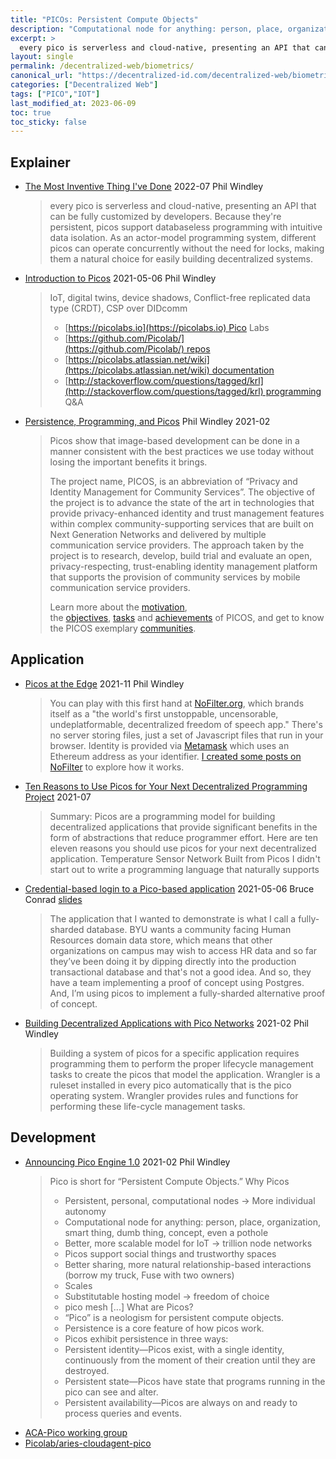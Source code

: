 ```yaml
---
title: "PICOs: Persistent Compute Objects"
description: "Computational node for anything: person, place, organization, smart thing, dumb thing, concept, even a pothole."
excerpt: >
  every pico is serverless and cloud-native, presenting an API that can be fully customized by developers. Because they're persistent, picos support databaseless programming with intuitive data isolation. As an actor-model programming system, different picos can operate concurrently without the need for locks, making them a natural choice for easily building decentralized systems.
layout: single
permalink: /decentralized-web/biometrics/
canonical_url: "https://decentralized-id.com/decentralized-web/biometrics/"
categories: ["Decentralized Web"]
tags: ["PICO","IOT"]
last_modified_at: 2023-06-09
toc: true
toc_sticky: false
---
```


## Explainer

* [The Most Inventive Thing I've Done](https://www.windley.com/archives/2022/07/the_most_inventive_thing_ive_done.shtml) 2022-07 Phil Windley
  > every pico is serverless and cloud-native, presenting an API that can be fully customized by developers. Because they're persistent, picos support databaseless programming with intuitive data isolation. As an actor-model programming system, different picos can operate concurrently without the need for locks, making them a natural choice for easily building decentralized systems.
* [Introduction to Picos](https://iiw.idcommons.net/4C/_Introduction_to_Picos) 2021-05-06 Phil Windley
  > IoT, digital twins, device shadows, Conflict-free replicated data type (CRDT), CSP over DIDcomm
  > * [https://picolabs.io](https://picolabs.io) Pico Labs
  > * [https://github.com/Picolab/](https://github.com/Picolab/) repos
  > * [https://picolabs.atlassian.net/wiki](https://picolabs.atlassian.net/wiki) documentation
  > * [http://stackoverflow.com/questions/tagged/krl](http://stackoverflow.com/questions/tagged/krl) programming Q&A
* [Persistence, Programming, and Picos](https://www.windley.com/archives/2021/02/persistence_programming_and_picos.shtml) Phil Windley 2021-02
  > Picos show that image-based development can be done in a manner consistent with the best practices we use today without losing the important benefits it brings.
  > 
  > The project name, PICOS, is an abbreviation of “Privacy and Identity Management for Community Services”. The objective of the project is to advance the state of the art in technologies that provide privacy-enhanced identity and trust management features within complex community-supporting services that are built on Next Generation Networks and delivered by multiple communication service providers. The approach taken by the project is to research, develop, build trial and evaluate an open, privacy-respecting, trust-enabling identity management platform that supports the provision of community services by mobile communication service providers.
  > 
  > Learn more about the [motivation](http://www.picos-project.eu/Motivation.181.0.html), the [objectives](http://www.picos-project.eu/Objectives.182.0.html), [tasks](http://www.picos-project.eu/Tasks.183.0.html) and [achievements](http://www.picos-project.eu/Achievements.190.0.html) of PICOS, and get to know the PICOS exemplary [communities](http://www.picos-project.eu/Communities.184.0.html).

## Application
* [Picos at the Edge](https://www.windley.com/archives/2021/11/picos_at_the_edge.shtml) 2021-11 Phil Windley
  > You can play with this first hand at [NoFilter.org](https://nofilter.org/), which brands itself as a "the world's first unstoppable, uncensorable, undeplatformable, decentralized freedom of speech app." There's no server storing files, just a set of Javascript files that run in your browser. Identity is provided via [Metamask](https://metamask.io/) which uses an Ethereum address as your identifier. [I created some posts on NoFilter](https://nofilter.org/#/0xdbca72ed00c24d50661641bf42ad4be003a30b84) to explore how it works.
* [Ten Reasons to Use Picos for Your Next Decentralized Programming Project](https://www.windley.com/archives/2021/07/ten_reasons_to_use_picos_for_your_next_decentralized_programming_project.shtml) 2021-07
  > Summary: Picos are a programming model for building decentralized applications that provide significant benefits in the form of abstractions that reduce programmer effort. Here are ten eleven reasons you should use picos for your next decentralized application. Temperature Sensor Network Built from Picos I didn't start out to write a programming language that naturally supports
* [Credential-based login to a Pico-based application](https://iiw.idcommons.net/11P/_Credential-based_login_to_a_Pico-based_application) 2021-05-06 Bruce Conrad [slides](https://bruceatbyu.com/s/HRDDSiiw32)
  > The application that I wanted to demonstrate is what I call a fully-sharded database. BYU wants a community facing Human Resources domain data store, which means that other organizations on campus may wish to access HR data and so far they’ve been doing it by dipping directly into the production transactional database and that's not a good idea. And so, they have a team implementing a proof of concept using Postgres. And, I’m using picos to implement a fully-sharded alternative proof of concept. 
* [Building Decentralized Applications with Pico Networks](https://www.windley.com/archives/2021/02/building_decentralized_applications_with_pico_networks.shtml) 2021-02 Phil Windley
  >  Building a system of picos for a specific application requires programming them to perform the proper lifecycle management tasks to create the picos that model the application. Wrangler is a ruleset installed in every pico automatically that is the pico operating system. Wrangler provides rules and functions for performing these life-cycle management tasks. 

## Development
* [Announcing Pico Engine 1.0](https://www.windley.com/archives/2021/02/announcing_pico_engine_10.shtml) 2021-02 Phil Windley
  > Pico is short for “Persistent Compute Objects.”
  > Why Picos
  > - Persistent, personal, computational nodes → More individual autonomy
  > - Computational node for anything: person, place, organization, smart thing, dumb thing, concept, even a pothole
  > - Better, more scalable model for IoT → trillion node networks
  > - Picos support social things and trustworthy spaces
  > - Better sharing, more natural relationship-based interactions (borrow my truck, Fuse with two owners)
  > - Scales
  > - Substitutable hosting model → freedom of choice
  > - pico mesh
  > [...]
  > What are Picos?
  > - “Pico” is a neologism for persistent compute objects.
  > - Persistence is a core feature of how picos work.
  > - Picos exhibit persistence in three ways:
  > - Persistent identity—Picos exist, with a single identity, continuously from the moment of their creation until they are destroyed.
  > - Persistent state—Picos have state that programs running in the pico can see and alter.
  > - Persistent availability—Picos are always on and ready to process queries and events.
* [ACA-Pico working group](https://docs.google.com/document/d/12dWUFyL7u6OQkhnPObJOOlV-U2LDoHpF-ZQLj3hXbjA/edit)
* [Picolab/aries-cloudagent-pico](https://github.com/Picolab/aries-cloudagent-pico)
